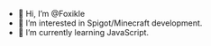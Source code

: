 - 👋 Hi, I’m @Foxikle
- 👀 I’m interested in Spigot/Minecraft development.
- 🌱 I’m currently learning JavaScript.

<!---
Foxikle/Foxikle is a ✨ special ✨ repository because its `README.md` (this file) appears on your GitHub profile.
You can click the Preview link to take a look at your changes.
--->
